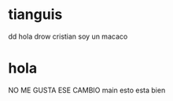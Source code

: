 # tianguis
dd	hola drow 
 cristian
soy un macaco


hola
=======
NO ME GUSTA ESE CAMBIO
main esto esta bien
